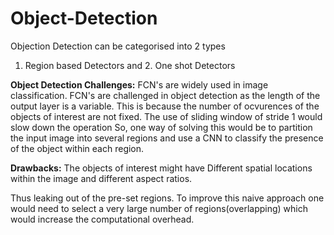 # Object-Detection

Objection Detection can be categorised into 2 types
1. Region based Detectors and 2. One shot Detectors

**Object Detection Challenges:**
FCN's are widely used in image classification.
FCN's are challenged in object detection as the length of the output layer is a variable. This is because the number of ocvurences of the objects of interest are not fixed.
The use of sliding window of stride 1 would slow down the operation
So, one way of solving this would be to partition the input image into several regions and use a CNN to classify the presence of the object within each region.

**Drawbacks:**
The objects of interest might have Different spatial locations within the image and different aspect ratios.

Thus leaking out of the pre-set regions. To improve this naive approach one would need to select a very large number of regions(overlapping) which would increase the computational overhead.

